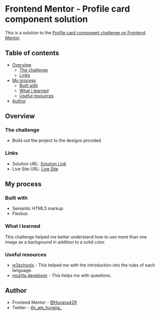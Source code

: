 # Frontend Mentor - Profile card component solution

This is a solution to the [Profile card component challenge on Frontend Mentor](https://www.frontendmentor.io/challenges/profile-card-component-cfArpWshJ). 

## Table of contents

- [Overview](#overview)
  - [The challenge](#the-challenge)
  - [Links](#links)
- [My process](#my-process)
  - [Built with](#built-with)
  - [What I learned](#what-i-learned)
  - [Useful resources](#useful-resources)
- [Author](#author)

## Overview

### The challenge

- Build out the project to the designs provided

### Links

- Solution URL: [Solution Link](https://your-solution-url.com)
- Live Site URL: [Live Site ](https://your-live-site-url.com)

## My process

### Built with

- Semantic HTML5 markup
- Flexbox

### What I learned

This challenge helped me better understand how to use more than one image as a background in addition to a solid color.

### Useful resources

- [w3schools](https://www.w3schools.com/) - This helped me with the introduction into the rules of each language.
- [mozilla developer](https://developer.mozilla.org/) - This helps me with questions.

## Author

- Frontend Mentor - [@Huraira429](https://www.frontendmentor.io/profile/Huraira429)
- Twitter - [@i_am_huraira_](https://twitter.com/i_am_huraira_)
